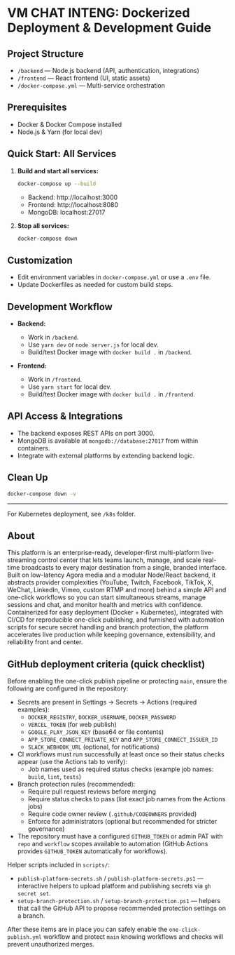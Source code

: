 # VM CHAT INTENG: Dockerized Deployment & Development Guide

## Project Structure

- `/backend` — Node.js backend (API, authentication, integrations)
- `/frontend` — React frontend (UI, static assets)
- `/docker-compose.yml` — Multi-service orchestration

## Prerequisites
- Docker & Docker Compose installed
- Node.js & Yarn (for local dev)

## Quick Start: All Services

1. **Build and start all services:**
   ```sh
   docker-compose up --build
   ```
   - Backend: http://localhost:3000
   - Frontend: http://localhost:8080
   - MongoDB: localhost:27017

2. **Stop all services:**
   ```sh
   docker-compose down
   ```

## Customization
- Edit environment variables in `docker-compose.yml` or use a `.env` file.
- Update Dockerfiles as needed for custom build steps.

## Development Workflow

- **Backend:**
  - Work in `/backend`.
  - Use `yarn dev` or `node server.js` for local dev.
  - Build/test Docker image with `docker build .` in `/backend`.

- **Frontend:**
  - Work in `/frontend`.
  - Use `yarn start` for local dev.
  - Build/test Docker image with `docker build .` in `/frontend`.

## API Access & Integrations
- The backend exposes REST APIs on port 3000.
- MongoDB is available at `mongodb://database:27017` from within containers.
- Integrate with external platforms by extending backend logic.

## Clean Up
```sh
docker-compose down -v
```

---

For Kubernetes deployment, see `/k8s` folder.

## About

This platform is an enterprise-ready, developer-first multi-platform live-streaming control center that lets teams launch, manage, and scale real-time broadcasts to every major destination from a single, branded interface. Built on low-latency Agora media and a modular Node/React backend, it abstracts provider complexities (YouTube, Twitch, Facebook, TikTok, X, WeChat, LinkedIn, Vimeo, custom RTMP and more) behind a simple API and one-click workflows so you can start simultaneous streams, manage sessions and chat, and monitor health and metrics with confidence. Containerized for easy deployment (Docker + Kubernetes), integrated with CI/CD for reproducible one-click publishing, and furnished with automation scripts for secure secret handling and branch protection, the platform accelerates live production while keeping governance, extensibility, and reliability front and center.

## GitHub deployment criteria (quick checklist)

Before enabling the one-click publish pipeline or protecting `main`, ensure the following are configured in the repository:

- Secrets are present in Settings → Secrets → Actions (required examples):
  - `DOCKER_REGISTRY`, `DOCKER_USERNAME`, `DOCKER_PASSWORD`
  - `VERCEL_TOKEN` (for web publish)
  - `GOOGLE_PLAY_JSON_KEY` (base64 or file contents)
  - `APP_STORE_CONNECT_PRIVATE_KEY` and `APP_STORE_CONNECT_ISSUER_ID`
  - `SLACK_WEBHOOK_URL` (optional, for notifications)
- CI workflows must run successfully at least once so their status checks appear (use the Actions tab to verify):
  - Job names used as required status checks (example job names: `build`, `lint`, `tests`)
- Branch protection rules (recommended):
  - Require pull request reviews before merging
  - Require status checks to pass (list exact job names from the Actions jobs)
  - Require code owner review (`.github/CODEOWNERS` provided)
  - Enforce for administrators (optional but recommended for stricter governance)
- The repository must have a configured `GITHUB_TOKEN` or admin PAT with `repo` and `workflow` scopes available to automation (GitHub Actions provides `GITHUB_TOKEN` automatically for workflows).

Helper scripts included in `scripts/`:

- `publish-platform-secrets.sh` / `publish-platform-secrets.ps1` — interactive helpers to upload platform and publishing secrets via `gh secret set`.
- `setup-branch-protection.sh` / `setup-branch-protection.ps1` — helpers that call the GitHub API to propose recommended protection settings on a branch.

After these items are in place you can safely enable the `one-click-publish.yml` workflow and protect `main` knowing workflows and checks will prevent unauthorized merges.
